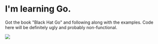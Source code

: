 # I'm learning Go.

Got the book "Black Hat Go" and following along with the examples. Code here will be definitely ugly and probably non-functional.

[<img src="https://nostarch.com/sites/default/files/styles/uc_product_full/public/BHG_frcvr.png?itok=0WhbNILM">](https://nostarch.com/blackhatgo)
